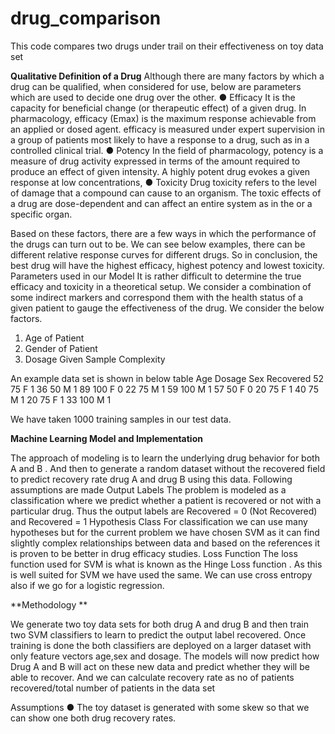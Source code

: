 # drug_comparison
This code compares two drugs under trail on their effectiveness on toy data set

**Qualitative Definition of a Drug** 
Although there are many factors by which a drug can be qualified, when considered for use, below are parameters which are used to decide one drug over the other. 
● Efficacy 
It is the capacity for beneficial change (or therapeutic effect) of a given drug. In pharmacology, efficacy (Emax) is the maximum response achievable from an applied or dosed agent. efficacy is measured under expert supervision in a group of patients most likely to have a response to a drug, such as in a controlled clinical trial. 
● Potency 
In the field of pharmacology, potency is a measure of drug activity expressed in terms of the amount required to produce an effect of given intensity. A highly potent drug evokes a given response at low concentrations, 
● Toxicity 
Drug toxicity refers to the level of damage that a compound can cause to an organism. The toxic effects of a drug are dose-dependent and can affect an entire system as in the or a specific organ.

Based on these factors, there are a few ways in which the performance of the drugs can turn out to be. 
We can see below examples, there can be different relative response curves for different drugs. 
So in conclusion, the best drug will have the highest efficacy, highest potency and lowest toxicity.
Parameters used in our Model 
It is rather difficult to determine the true efficacy and toxicity in a theoretical setup. We consider a combination of some indirect markers and correspond them with the health status of a given patient to gauge the effectiveness of the drug. 
We consider the below factors. 
1. Age of Patient 
2. Gender of Patient 
3. Dosage Given 
Sample Complexity 

An example data set is shown in below table 
Age Dosage Sex Recovered 
52 75 F 1 
36 50 M 1 
89 100 F 0 
22 75 M 1 
59 100 M 1 
57 50 F 0 
20 75 F 1 
40 75 M 1 
20 75 F 1 
33 100 M 1 

We have taken 1000 training samples in our test data. 

**Machine Learning Model and Implementation** 

The approach of modeling is to learn the underlying drug behavior for both A and B . And then to generate a random dataset without the recovered field to predict recovery rate drug A and drug B using this data. Following assumptions are made 
Output Labels 
The problem is modeled as a classification where we predict whether a patient is recovered or not with a particular drug. Thus the output labels are Recovered = 0 (Not Recovered) and Recovered = 1 
Hypothesis Class 
For classification we can use many hypotheses but for the current problem we have chosen SVM as it can find slightly complex relationships between data and based on the references it is proven to be better in drug efficacy studies. 
Loss Function 
The loss function used for SVM is what is known as the Hinge Loss function . As this is well suited for SVM we have used the same. We can use cross entropy also if we go for a logistic regression.

**Methodology **

We generate two toy data sets for both drug A and drug B and then train two SVM classifiers to learn to predict the output label recovered. Once training is done the both classifiers are deployed on a larger dataset with only feature vectors age,sex and dosage. The models will now predict how Drug A and B will act on these new data and predict whether they will be able to recover. And we can calculate recovery rate as no of patients recovered/total number of patients in the data set 
 

Assumptions 
● The toy dataset is generated with some skew so that we can show one both drug recovery rates.

